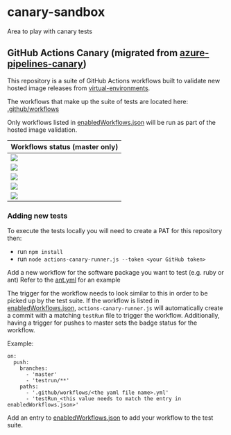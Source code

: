 # canary-sandbox
Area to play with canary tests

## GitHub Actions Canary (migrated from [azure-pipelines-canary](https://github.com/microsoft/azure-pipelines-canary))
This repository is a suite of GitHub Actions workflows built to validate new hosted image releases from [virtual-environments](https://github.com/actions/virutal-environments).  

The workflows that make up the suite of tests are located here: [.github/workflows](.github/workflows)

Only workflows listed in [enabledWorkflows.json](enabledWorkflows.json) will be run as part of the hosted image validation.


| Workflows status (master only) |
| --- |
| ![](https://github.com/bbq-beets/canary-sandbox/workflows/Ruby%20Gems%20Tests/badge.svg) |
| ![](https://github.com/bbq-beets/canary-sandbox/workflows/Ant%20Actions%20Workflow%20Tests/badge.svg) |
| ![](https://github.com/bbq-beets/canary-sandbox/workflows/Node%20Actions%20Workflow%20Tests/badge.svg) |
| ![](https://github.com/bbq-beets/canary-sandbox/workflows/dotNet%20Tests/badge.svg) |
| ![](https://github.com/bbq-beets/canary-sandbox/workflows/Haskell%20GHC%20Tests/badge.svg) |

### Adding new tests

To execute the tests locally you will need to create a PAT for this repository then:
- run `npm install`
- run `node actions-canary-runner.js --token <your GitHub token>`

Add a new workflow for the software package you want to test (e.g. ruby or ant)
Refer to the [ant.yml](.github/workflows/ant.yml) for an example

The trigger for the workflow needs to look similar to this in order to be picked up by the test suite. If the workflow is listed in [enabledWorkflows.json](enabledWorkflows.json), `actions-canary-runner.js` will automatically create a commit with a matching `testRun` file to trigger the workflow.  Additionally, having a trigger for pushes to master sets the badge status for the workflow.

Example:
```
on:
  push:
    branches:
      - 'master'
      - 'testrun/**'
    paths:
      - '.github/workflows/<the yaml file name>.yml'
      - 'testRun_<this value needs to match the entry in enabledWorkflows.json>'
```
Add an entry to [enabledWorkflows.json](enabledWorkflows.json) to add your workflow to the test suite.
